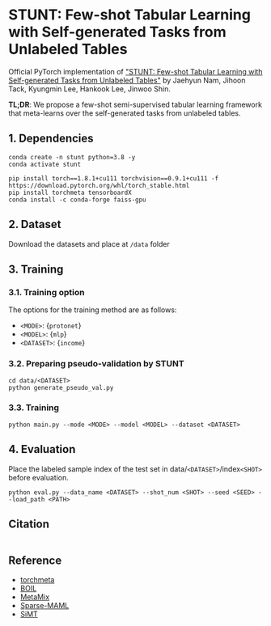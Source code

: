 # STUNT: Few-shot Tabular Learning with Self-generated Tasks from Unlabeled Tables

Official PyTorch implementation of ["STUNT: Few-shot Tabular Learning with Self-generated Tasks from Unlabeled Tables"](https://openreview.net/forum?id=_xlsjehDvlY) by Jaehyun Nam, Jihoon Tack, Kyungmin Lee, Hankook Lee, Jinwoo Shin.

**TL;DR**: We propose a few-shot semi-supervised tabular learning framework that meta-learns over the self-generated tasks from unlabeled tables.

## 1. Dependencies
```
conda create -n stunt python=3.8 -y
conda activate stunt

pip install torch==1.8.1+cu111 torchvision==0.9.1+cu111 -f https://download.pytorch.org/whl/torch_stable.html
pip install torchmeta tensorboardX
conda install -c conda-forge faiss-gpu
```

## 2. Dataset
Download the datasets and place at `/data` folder

## 3. Training
### 3.1. Training option
The options for the training method are as follows:
- `<MODE>`: {`protonet`}
- `<MODEL>`: {`mlp`}
- `<DATASET>`: {`income`}

### 3.2. Preparing pseudo-validation by STUNT
```
cd data/<DATASET>
python generate_pseudo_val.py
```

### 3.3. Training
```
python main.py --mode <MODE> --model <MODEL> --dataset <DATASET>
```

## 4. Evaluation
Place the labeled sample index of the test set in data/`<DATASET>`/index`<SHOT>` before evaluation.
```
python eval.py --data_name <DATASET> --shot_num <SHOT> --seed <SEED> --load_path <PATH>
```

## Citation
```
```

## Reference
- [torchmeta](https://github.com/tristandeleu/pytorch-meta)
- [BOIL](https://github.com/HJ-Yoo/BOIL)
- [MetaMix](https://github.com/huaxiuyao/MetaMix)
- [Sparse-MAML](https://github.com/Johswald/learning_where_to_learn)
- [SiMT](https://github.com/jihoontack/SiMT)
